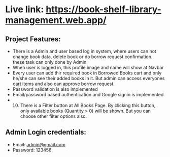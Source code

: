 # Live link: https://book-shelf-library-management.web.app/
## Project Features:
- There is a Admin and user based log in system, where users can not change book data, delete book or do borrow request confirmation. these task can only done by Admin
- When user is logged in, this profile image and name will show at Navbar
- Every user can add thir required book in Borrowed Books cart and only he/she can see their added books in it. But admin can access everyones cart items and also can approve borrow request.
- Password validation is also implemented
- Email/password based authentication and Google signin is implemented
- 10.	There is a Filter button at All Books Page. By clicking this button, only available books (Quantity > 0) will be shown. But you can choose other filter options also.


## Admin Login credentials:
- Email: admin@gmail.com
- Password: 123456

